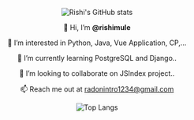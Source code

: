 
<div align="center">

![Rishi's GitHub stats](https://github-readme-stats.vercel.app/api?username=rishimule)

<!-- </div> -->

👋 Hi, I’m <b> @rishimule </b>
  
👀 I’m interested in Python, Java, Vue Application, CP,...

  🌱 I’m currently learning PostgreSQL and  Django..

  💞️ I’m looking to collaborate on JSIndex  project..

  📫 Reach me out at radonintro1234@gmail.com

<!---
rishi/rishi is a ✨ special ✨ repository because its `README.md` (this file) appears on your GitHub profile.
You can click the Preview link to take a look at your changes.
--->

<!-- <div align="center"> -->

![Top Langs](https://github-readme-stats.vercel.app/api/top-langs/?username=anuraghazra&layout=compact)

<div>
